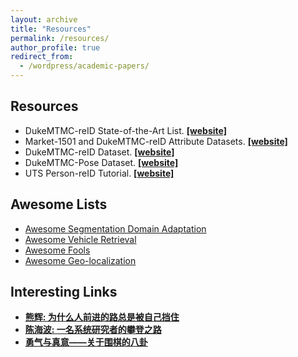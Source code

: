 ```yaml
---
layout: archive
title: "Resources"
permalink: /resources/
author_profile: true
redirect_from: 
  - /wordpress/academic-papers/
---
```



## Resources

- DukeMTMC-reID State-of-the-Art List.  <strong><a href="https://github.com/layumi/Person_reID_baseline_pytorch/tree/master/leaderboard"> [website]</a></strong> 
- Market-1501 and DukeMTMC-reID Attribute Datasets.  <strong><a href="https://vana77.github.io"> [website]</a></strong> 
- DukeMTMC-reID Dataset.  <strong><a href="https://github.com/layumi/Duke_evaluation"> [website]</a></strong> 
- DukeMTMC-Pose Dataset.  <strong><a href="https://github.com/layumi/DukeMTMC-Pose"> [website]</a></strong> 
- UTS Person-reID Tutorial.  <strong><a href="https://github.com/layumi/Person_reID_baseline_pytorch/tree/master/tutorial"> [website]</a></strong> 

## Awesome Lists
- [Awesome Segmentation Domain Adaptation](https://github.com/layumi/Seg-Uncertainty/tree/master/awesome-SegDA)
- [Awesome Vehicle Retrieval](https://github.com/layumi/Vehicle_reID-Collection)
- [Awesome Fools](https://github.com/layumi/Awesome-Fools)
- [Awesome Geo-localization](https://github.com/layumi/University1652-Baseline/tree/master/State-of-the-art)

## Interesting Links
-  <strong><a href="http://www.evernote.com/shard/s150/sh/3de79ff0-5778-417c-9bcb-6c0111a26694/29958003bb71992667ce3f42fd4ca875"> 熊辉: 为什么人前进的路总是被自己挡住 </a></strong> 
-  <strong><a href="http://prof.ict.ac.cn/lugang/readings/%E4%B8%80%E5%90%8D%E7%B3%BB%E7%BB%9F%E7%A0%94%E7%A9%B6%E8%80%85%E7%9A%84%E6%94%80%E7%99%BB%E4%B9%8B%E8%B7%AF.pdf">陈海波: 一名系统研究者的攀登之路</a></strong> 
-  <strong><a href="https://www.douban.com/note/218498393/">勇气与真意——关于围棋的八卦</a></strong>

